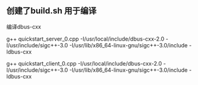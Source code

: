 ## 创建了build.sh  用于编译

编译dbus-cxx

  g++ quickstart_server_0.cpp  -I/usr/local/include/dbus-cxx-2.0 -I/usr/include/sigc++-3.0 -I/usr/lib/x86_64-linux-gnu/sigc++-3.0/include  -ldbus-cxx

  g++ quickstart_client_0.cpp  -I/usr/local/include/dbus-cxx-2.0  -I/usr/include/sigc++-3.0  -I/usr/lib/x86_64-linux-gnu/sigc++-3.0/include -ldbus-cxx
